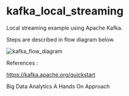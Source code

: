 # kafka_local_streaming

Local streaming example using Apache Kafka.

Steps are described in flow diagram below.

![kafka_flow_diagram](https://user-images.githubusercontent.com/42489236/170424718-7aefa9d2-a17f-444c-b4dd-8f59df35082e.jpg)

References : 

https://kafka.apache.org/quickstart

Big Data Analytics A Hands On Approach
